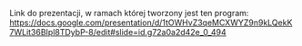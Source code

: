 Link do prezentacji, w ramach której tworzony jest ten program: https://docs.google.com/presentation/d/1tOWHvZ3qeMCXWYZ9n9kLQekK7WLit36BIpl8TDybP-8/edit#slide=id.g72a0a2d42e_0_494